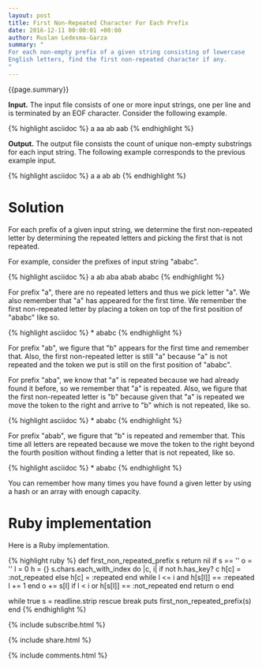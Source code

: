 ```yaml
---
layout: post
title: First Non-Repeated Character For Each Prefix
date: 2016-12-11 00:00:01 +00:00
author: Ruslan Ledesma-Garza
summary: "
For each non-empty prefix of a given string consisting of lowercase
English letters, find the first non-repeated character if any.
"
---
```


{{page.summary}}

**Input.**
The input file consists of one or more input strings, one per line and
is terminated by an EOF character. Consider the following example.

{% highlight asciidoc %}
a
aa
ab
aab
{% endhighlight %}

**Output.**
The output file consists the count of unique non-empty substrings for
each input string. The following example corresponds to the previous
example input.

{% highlight asciidoc %}
a
a
ab
ab
{% endhighlight %}

# Solution

For each prefix of a given input string, we determine the first
non-repeated letter by determining the repeated letters and picking
the first that is not repeated.

For example, consider the prefixes of input string  "ababc".

{% highlight asciidoc %}
a
ab
aba
abab
ababc
{% endhighlight %}

For prefix "a", there are no repeated letters and thus we pick letter
"a".
We also remember that "a" has appeared for the first time.
We remember the first non-repeated letter by placing a token on top of
the first position of "ababc" like so.

{% highlight asciidoc %}
*
ababc
{% endhighlight %}

For prefix "ab", we figure that "b" appears for the first time and
remember that. Also, the first non-repeated letter is still "a"
because "a" is not repeated and the token we put is still on the first
position of "ababc".

For prefix "aba", we know that "a" is repeated because we had already
found it before, so we remember that "a" is repeated. Also, we figure
that the first non-repeated letter is "b" because given that "a" is
repeated we move the token to the right and arrive to "b" which is not
repeated, like so.

{% highlight asciidoc %}
 *
ababc
{% endhighlight %}

For prefix "abab", we figure that "b" is repeated and remember
that. This time all letters are repeated because we move the token to
the right beyond the fourth position without finding a letter that is
not repeated, like so.

{% highlight asciidoc %}
    *
ababc
{% endhighlight %}

You can remember how many times you have found a given letter
by using a hash or an array with enough capacity.

# Ruby implementation

Here is a Ruby implementation.

{% highlight ruby %}
def first_non_repeated_prefix s
  return nil if s == ''
  o = ''
  l = 0
  h = {}
  s.chars.each_with_index do |c, i|
    if not h.has_key? c
      h[c] = :not_repeated
    else
      h[c] = :repeated
    end
    while l <= i and h[s[l]] == :repeated
      l += 1
    end
    o += s[l] if l < i or h[s[l]] == :not_repeated
  end
  return o
end

while true
  s = readline.strip rescue break
  puts first_non_repeated_prefix(s)
end
{% endhighlight %}


{% include subscribe.html %}

{% include share.html %}

{% include comments.html %}
